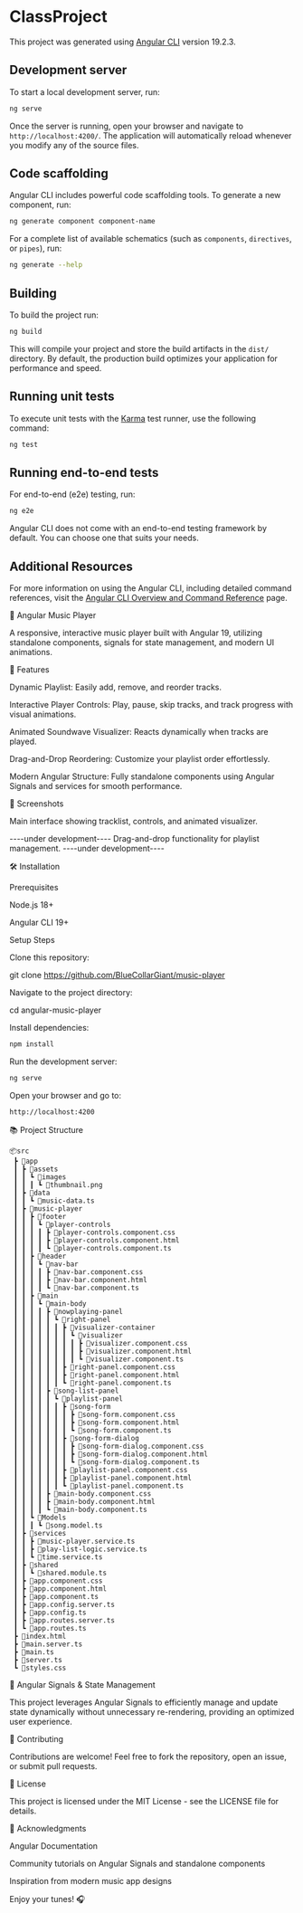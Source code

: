# ClassProject

This project was generated using [Angular CLI](https://github.com/angular/angular-cli) version 19.2.3.

## Development server

To start a local development server, run:

```bash
ng serve
```

Once the server is running, open your browser and navigate to `http://localhost:4200/`. The application will automatically reload whenever you modify any of the source files.

## Code scaffolding

Angular CLI includes powerful code scaffolding tools. To generate a new component, run:

```bash
ng generate component component-name
```

For a complete list of available schematics (such as `components`, `directives`, or `pipes`), run:

```bash
ng generate --help
```

## Building

To build the project run:

```bash
ng build
```

This will compile your project and store the build artifacts in the `dist/` directory. By default, the production build optimizes your application for performance and speed.

## Running unit tests

To execute unit tests with the [Karma](https://karma-runner.github.io) test runner, use the following command:

```bash
ng test
```

## Running end-to-end tests

For end-to-end (e2e) testing, run:

```bash
ng e2e
```

Angular CLI does not come with an end-to-end testing framework by default. You can choose one that suits your needs.

## Additional Resources

For more information on using the Angular CLI, including detailed command references, visit the [Angular CLI Overview and Command Reference](https://angular.dev/tools/cli) page.


🎵 Angular Music Player

A responsive, interactive music player built with Angular 19, utilizing standalone components, signals for state management, and modern UI animations.

🚀 Features

Dynamic Playlist: Easily add, remove, and reorder tracks.

Interactive Player Controls: Play, pause, skip tracks, and track progress with visual animations.

Animated Soundwave Visualizer: Reacts dynamically when tracks are played.

Drag-and-Drop Reordering: Customize your playlist order effortlessly.

Modern Angular Structure: Fully standalone components using Angular Signals and services for smooth performance.

📸 Screenshots


Main interface showing tracklist, controls, and animated visualizer.

----under development----
Drag-and-drop functionality for playlist management.
----under development----

🛠️ Installation

Prerequisites

Node.js 18+

Angular CLI 19+

Setup Steps

Clone this repository:

git clone https://github.com/BlueCollarGiant/music-player

Navigate to the project directory:

cd angular-music-player

Install dependencies:

```bash
npm install
```

Run the development server:

```bash
ng serve
```

Open your browser and go to:

```bash
http://localhost:4200
```

📚 Project Structure
```
📦src
 ┣ 📂app
 ┃ ┣ 📂assets
 ┃ ┃ ┗ 📂images
 ┃ ┃ ┃ ┗ 📜thumbnail.png
 ┃ ┣ 📂data
 ┃ ┃ ┗ 📜music-data.ts
 ┃ ┣ 📂music-player
 ┃ ┃ ┣ 📂footer
 ┃ ┃ ┃ ┗ 📂player-controls
 ┃ ┃ ┃ ┃ ┣ 📜player-controls.component.css
 ┃ ┃ ┃ ┃ ┣ 📜player-controls.component.html
 ┃ ┃ ┃ ┃ ┗ 📜player-controls.component.ts
 ┃ ┃ ┣ 📂header
 ┃ ┃ ┃ ┗ 📂nav-bar
 ┃ ┃ ┃ ┃ ┣ 📜nav-bar.component.css
 ┃ ┃ ┃ ┃ ┣ 📜nav-bar.component.html
 ┃ ┃ ┃ ┃ ┗ 📜nav-bar.component.ts
 ┃ ┃ ┣ 📂main
 ┃ ┃ ┃ ┗ 📂main-body
 ┃ ┃ ┃ ┃ ┣ 📂nowplaying-panel
 ┃ ┃ ┃ ┃ ┃ ┗ 📂right-panel
 ┃ ┃ ┃ ┃ ┃ ┃ ┣ 📂visualizer-container
 ┃ ┃ ┃ ┃ ┃ ┃ ┃ ┗ 📂visualizer
 ┃ ┃ ┃ ┃ ┃ ┃ ┃ ┃ ┣ 📜visualizer.component.css
 ┃ ┃ ┃ ┃ ┃ ┃ ┃ ┃ ┣ 📜visualizer.component.html
 ┃ ┃ ┃ ┃ ┃ ┃ ┃ ┃ ┗ 📜visualizer.component.ts
 ┃ ┃ ┃ ┃ ┃ ┃ ┣ 📜right-panel.component.css
 ┃ ┃ ┃ ┃ ┃ ┃ ┣ 📜right-panel.component.html
 ┃ ┃ ┃ ┃ ┃ ┃ ┗ 📜right-panel.component.ts
 ┃ ┃ ┃ ┃ ┣ 📂song-list-panel
 ┃ ┃ ┃ ┃ ┃ ┗ 📂playlist-panel
 ┃ ┃ ┃ ┃ ┃ ┃ ┣ 📂song-form
 ┃ ┃ ┃ ┃ ┃ ┃ ┃ ┣ 📜song-form.component.css
 ┃ ┃ ┃ ┃ ┃ ┃ ┃ ┣ 📜song-form.component.html
 ┃ ┃ ┃ ┃ ┃ ┃ ┃ ┗ 📜song-form.component.ts
 ┃ ┃ ┃ ┃ ┃ ┃ ┣ 📂song-form-dialog
 ┃ ┃ ┃ ┃ ┃ ┃ ┃ ┣ 📜song-form-dialog.component.css
 ┃ ┃ ┃ ┃ ┃ ┃ ┃ ┣ 📜song-form-dialog.component.html
 ┃ ┃ ┃ ┃ ┃ ┃ ┃ ┗ 📜song-form-dialog.component.ts
 ┃ ┃ ┃ ┃ ┃ ┃ ┣ 📜playlist-panel.component.css
 ┃ ┃ ┃ ┃ ┃ ┃ ┣ 📜playlist-panel.component.html
 ┃ ┃ ┃ ┃ ┃ ┃ ┗ 📜playlist-panel.component.ts
 ┃ ┃ ┃ ┃ ┣ 📜main-body.component.css
 ┃ ┃ ┃ ┃ ┣ 📜main-body.component.html
 ┃ ┃ ┃ ┃ ┗ 📜main-body.component.ts
 ┃ ┃ ┗ 📂Models
 ┃ ┃ ┃ ┗ 📜song.model.ts
 ┃ ┣ 📂services
 ┃ ┃ ┣ 📜music-player.service.ts
 ┃ ┃ ┣ 📜play-list-logic.service.ts
 ┃ ┃ ┗ 📜time.service.ts
 ┃ ┣ 📂shared
 ┃ ┃ ┗ 📜shared.module.ts
 ┃ ┣ 📜app.component.css
 ┃ ┣ 📜app.component.html
 ┃ ┣ 📜app.component.ts
 ┃ ┣ 📜app.config.server.ts
 ┃ ┣ 📜app.config.ts
 ┃ ┣ 📜app.routes.server.ts
 ┃ ┗ 📜app.routes.ts
 ┣ 📜index.html
 ┣ 📜main.server.ts
 ┣ 📜main.ts
 ┣ 📜server.ts
 ┗ 📜styles.css
```

🔄 Angular Signals & State Management

This project leverages Angular Signals to efficiently manage and update state dynamically without unnecessary re-rendering, providing an optimized user experience.

🤝 Contributing

Contributions are welcome! Feel free to fork the repository, open an issue, or submit pull requests.

📃 License

This project is licensed under the MIT License - see the LICENSE file for details.

🌟 Acknowledgments

Angular Documentation

Community tutorials on Angular Signals and standalone components

Inspiration from modern music app designs

Enjoy your tunes! 🎧


